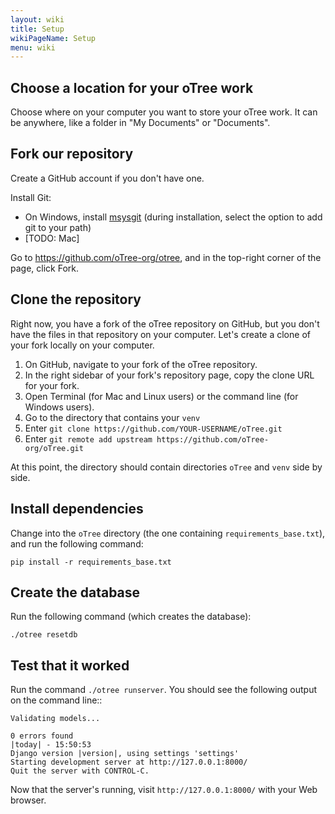```yaml
---
layout: wiki
title: Setup
wikiPageName: Setup
menu: wiki
---
```


## Choose a location for your oTree work

Choose where on your computer you want to store your oTree work.
It can be anywhere, like a folder in "My Documents" or "Documents".

## Fork our repository

Create a GitHub account if you don't have one.

Install Git:
* On Windows, install [msysgit](http://msysgit.github.io/) (during installation, select the option to add git to your path)
* [TODO: Mac]

Go to https://github.com/oTree-org/otree, and in the top-right corner of the page, click Fork.

## Clone the repository

Right now, you have a fork of the oTree repository on GitHub, but you don't have the files in that repository on your computer. Let's create a clone of your fork locally on your computer.

1. On GitHub, navigate to your fork of the oTree repository.
2. In the right sidebar of your fork's repository page, copy the clone URL for your fork.
3. Open Terminal (for Mac and Linux users) or the command line (for Windows users).
4. Go to the directory that contains your `venv`
4. Enter `git clone https://github.com/YOUR-USERNAME/oTree.git` 
5. Enter `git remote add upstream https://github.com/oTree-org/oTree.git`

At this point, the directory should contain directories `oTree` and `venv` side by side.

## Install dependencies
Change into the `oTree` directory (the one containing `requirements_base.txt`), and run the following command:

`pip install -r requirements_base.txt`

## Create the database

Run the following command (which creates the database):

`./otree resetdb`
	
## Test that it worked

Run the command `./otree runserver`.
You should see the following output on the command line::

    Validating models...

    0 errors found
    |today| - 15:50:53
    Django version |version|, using settings 'settings'
    Starting development server at http://127.0.0.1:8000/
    Quit the server with CONTROL-C.

Now that the server's running, visit `http://127.0.0.1:8000/` with your Web
browser.
